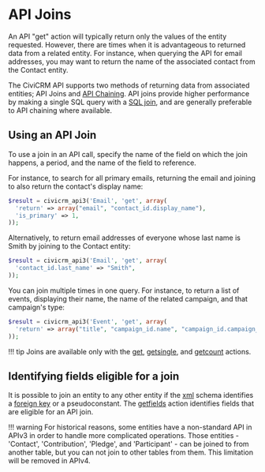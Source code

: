 # API Joins

An API "get" action will typically return only the values of the entity
requested. However, there are times when it is advantageous to returned
data from a related entity.  For instance, when querying the API for email
addresses, you may want to return the name of the associated contact from the
Contact entity.

The CiviCRM API supports two methods of returning data from associated entities;
API Joins and [API Chaining](/api/chaining.md).  API joins provide higher
performance by making a single SQL query with a
[SQL join](https://dev.mysql.com/doc/refman/5.7/en/join.html), and are
generally preferable to API chaining where available.

## Using an API Join

To use a join in an API call, specify the name of the field on which the
join happens, a period, and the name of the field to reference.  

For instance, to search for all primary emails, returning the email and joining
to also return the contact's display name:
```php
$result = civicrm_api3('Email', 'get', array(
  'return' => array("email", "contact_id.display_name"),
  'is_primary' => 1,
));
```

Alternatively, to return email addresses of everyone whose last name is Smith
by joining to the Contact entity:
```php
$result = civicrm_api3('Email', 'get', array(
  'contact_id.last_name' => "Smith",
));
```

You can join multiple times in one query.  For instance, to return a list of
events, displaying their name, the name of the related campaign, and that
campaign's type:
```php
$result = civicrm_api3('Event', 'get', array(
  'return' => array("title", "campaign_id.name", "campaign_id.campaign_type_id"),
));
```
!!! tip
    Joins are available only with the [get](/api/actions.md#getfields),
    [getsingle](/api/actions.md#getsingle), and [getcount](/api/actions.md#getcount)
    actions.

## Identifying fields eligible for a join

It is possible to join an entity to any other entity if the [xml](/core/architecture.md#xml)
schema identifies a [foreign key](https://en.wikipedia.org/wiki/Foreign_key) or
a pseudoconstant.  The [getfields](/api/actions.md#getfields) action identifies
fields that are eligible for an API join.

!!! warning
    For historical reasons, some entities have a non-standard API in APIv3
    in order to handle more complicated operations. Those entities -  'Contact',
    'Contribution', 'Pledge', and 'Participant' - can be joined to from another
    table, but you can not join to other tables from them.  This limitation will
    be removed in APIv4.
